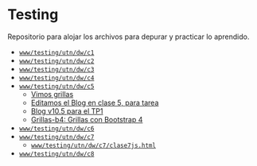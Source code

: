 # Testing

Repositorio para alojar los archivos para depurar y practicar lo aprendido.

* [`www/testing/utn/dw/c1`](https://sidval.github.io/www/testing/utn/dw/c1)
* [`www/testing/utn/dw/c2`](https://sidval.github.io/www/testing/utn/dw/c2)
* [`www/testing/utn/dw/c3`](https://sidval.github.io/www/testing/utn/dw/c3)
* [`www/testing/utn/dw/c4`](https://sidval.github.io/www/testing/utn/dw/c4)
* [`www/testing/utn/dw/c5`](https://sidval.github.io/www/testing/utn/dw/c5)
  * [Vimos grillas](https://sidval.github.io/www/testing/utn/dw/c5/clase5-grillas.html)
  * [Editamos el Blog en clase 5, para tarea](https://sidval.github.io/www/testing/utn/dw/c5/blog.html)
  * [Blog v10.5 para el TP1](https://sidval.github.io/www/testing/utn/dw/c5/blog2.html)
  * [Grillas-b4: Grillas con Bootstrap 4](https://sidval.github.io/www/testing/utn/dw/c5/grillas-b4.html)
* [`www/testing/utn/dw/c6`](https://sidval.github.io/www/testing/utn/dw/c6/clase6.html)
* [`www/testing/utn/dw/c7`](https://sidval.github.io/www/testing/utn/dw/c7/clase7.html)
  * [`www/testing/utn/dw/c7/clase7js.html`](https://sidval.github.io/www/testing/utn/dw/c7/clase7.html)
* [`www/testing/utn/dw/c8`](https://sidval.github.io/www/testing/utn/dw/c8/clase8.html)

<!--//
* [`www/testing/utn/dw/c9`](https://sidval.github.io/www/testing/utn/dw/c9)
* [`www/testing/utn/dw/c10`](https://sidval.github.io/www/testing/utn/dw/c10)
* [`www/testing/utn/dw/c11`](https://sidval.github.io/www/testing/utn/dw/c11)
* [`www/testing/utn/dw/c12`](https://sidval.github.io/www/testing/utn/dw/c12)
* [`www/testing/utn/dw/c13`](https://sidval.github.io/www/testing/utn/dw/c13)
* [`www/testing/utn/dw/c14`](https://sidval.github.io/www/testing/utn/dw/c14)
* [`www/testing/utn/dw/c15`](https://sidval.github.io/www/testing/utn/dw/c15)
* [`www/testing/utn/dw/c16`](https://sidval.github.io/www/testing/utn/dw/c16)
//-->
